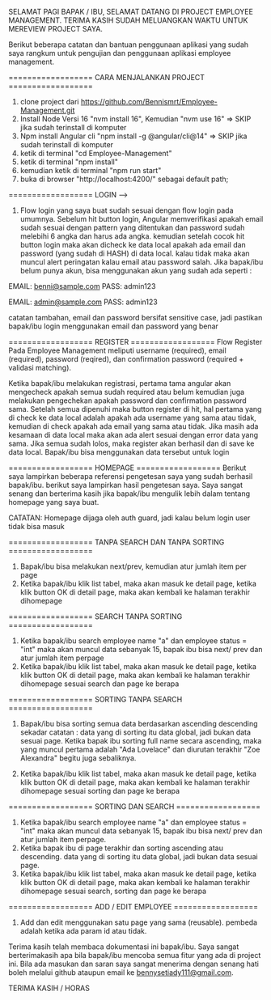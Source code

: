 SELAMAT PAGI BAPAK / IBU, SELAMAT DATANG DI PROJECT EMPLOYEE MANAGEMENT. TERIMA KASIH SUDAH MELUANGKAN WAKTU UNTUK MEREVIEW PROJECT SAYA.

Berikut beberapa catatan dan bantuan penggunaan aplikasi yang sudah saya rangkum untuk pengujian dan penggunaan aplikasi employee management.


================== CARA MENJALANKAN PROJECT ==================
1. clone project dari https://github.com/Bennismrt/Employee-Management.git
2. Install Node Versi 16 "nvm install 16", Kemudian "nvm use 16" => SKIP jika sudah terinstall di komputer
3. Npm install Angular cli "npm install -g @angular/cli@14" => SKIP jika sudah terinstall di komputer
4. ketik di terminal "cd Employee-Management"
6. ketik di terminal "npm install"
6. kemudian ketik di terminal "npm run start"
7. buka di browser "http://localhost:4200/" sebagai default path;

==================  LOGIN -->
1. Flow login yang saya buat sudah sesuai dengan flow login pada umumnya. Sebelum hit button login, Angular memverifikasi apakah email sudah sesuai dengan pattern yang ditentukan dan password sudah melebihi 6 angka dan harus ada angka. kemudian setelah cocok hit button login maka akan dicheck ke data local apakah ada email dan password (yang sudah di HASH) di data local. kalau tidak maka akan muncul alert peringatan kalau email atau password salah. Jika bapak/ibu belum punya akun, bisa menggunakan akun yang sudah ada seperti :

EMAIL: benni@sample.com
PASS: admin123

EMAIL: admin@sample.com
PASS: admin123

catatan tambahan, email dan password bersifat sensitive case, jadi pastikan bapak/ibu login menggunakan email dan password yang benar


==================  REGISTER ================== 
Flow Register Pada Employee Management meliputi username (required), email (required), password (reqired), dan confirmation password (required + validasi matching).

Ketika bapak/ibu melakukan registrasi, pertama tama angular akan mengecheck apakah semua sudah required atau belum kemudian juga melakukan pengechekan apakah password dan confirmation password sama. Setelah semua dipenuhi maka button register di hit, hal pertama yang di check ke data local adalah apakah ada username yang sama atau tidak, kemudian di check apakah ada email yang sama atau tidak. Jika masih ada kesamaan di data local maka akan ada alert sesuai dengan error data yang sama. Jika semua sudah lolos, maka register akan berhasil dan di save ke data local. Bapak/ibu bisa menggunakan data tersebut untuk login 


==================  HOMEPAGE ================== 
Berikut saya lampirkan beberapa referensi pengetesan saya yang sudah berhasil bapak/ibu. berikut saya lampirkan hasil pengetesan saya. Saya sangat senang dan berterima kasih jika bapak/ibu mengulik lebih dalam tentang homepage yang saya buat.

CATATAN: Homepage dijaga oleh auth guard, jadi kalau belum login user tidak bisa masuk

==================  TANPA SEARCH DAN TANPA SORTING ================== 
1. Bapak/ibu bisa melakukan next/prev, kemudian atur jumlah item per page
2. Ketika bapak/ibu klik list tabel, maka akan masuk ke detail page, ketika klik button OK di detail page, maka akan kembali ke halaman terakhir dihomepage


==================  SEARCH TANPA SORTING ================== 
1. Ketika bapak/ibu search employee name "a" dan employee status = "int" maka akan muncul data sebanyak 15, bapak ibu bisa next/ prev dan atur jumlah item perpage
2. Ketika bapak/ibu klik list tabel, maka akan masuk ke detail page, ketika klik button OK di detail page, maka akan kembali ke halaman terakhir dihomepage sesuai search dan page ke berapa


==================  SORTING TANPA SEARCH ================== 
1. Bapak/ibu bisa sorting semua data berdasarkan ascending descending
    sekadar catatan : data yang di sorting itu data global, jadi bukan data sesuai page. Ketika bapak ibu sorting full name secara ascending, maka yang muncul pertama adalah "Ada Lovelace" dan diurutan terakhir "Zoe Alexandra" begitu juga sebaliknya.

2. Ketika bapak/ibu klik list tabel, maka akan masuk ke detail page, ketika klik button OK di detail page, maka akan kembali ke halaman terakhir dihomepage sesuai sorting dan page ke berapa


==================  SORTING DAN SEARCH ================== 
1. Ketika bapak/ibu search employee name "a" dan employee status = "int" maka akan muncul data sebanyak 15, bapak ibu bisa next/ prev dan atur jumlah item perpage.
2. Ketika bapak ibu di page terakhir dan sorting ascending atau descending. data yang di sorting itu data global, jadi bukan data sesuai page.
3. Ketika bapak/ibu klik list tabel, maka akan masuk ke detail page, ketika klik button OK di detail page, maka akan kembali ke halaman terakhir dihomepage sesuai search, sorting dan page ke berapa


==================  ADD / EDIT EMPLOYEE ================== 

1. Add dan edit menggunakan satu page yang sama (reusable). pembeda adalah ketika ada param id atau tidak. 


Terima kasih telah membaca dokumentasi ini bapak/ibu. Saya sangat berterimakasih apa bila bapak/ibu mencoba semua fitur yang ada di project ini. Bila ada masukan dan saran saya sangat menerima dengan senang hati boleh melalui github ataupun email ke bennysetiady111@gmail.com.

TERIMA KASIH / HORAS 


